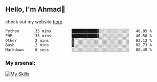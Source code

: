 
## Hello, I'm Ahmad👋

check out my website [here](https://ahmadalwi.com/)

<!--START_SECTION:waka-->

```txt
Python       35 mins         ███████████▓░░░░░░░░░░░░░   46.85 %
PHP          35 mins         ███████████▓░░░░░░░░░░░░░   46.50 %
Other        2 mins          ▓░░░░░░░░░░░░░░░░░░░░░░░░   03.12 %
Bash         2 mins          ▓░░░░░░░░░░░░░░░░░░░░░░░░   02.73 %
Markdown     0 secs          ░░░░░░░░░░░░░░░░░░░░░░░░░   00.49 %
```

<!--END_SECTION:waka-->

### My arsenal:

[![My Skills](https://skillicons.dev/icons?i=js,ts,py,go,react,nextjs,svelte,nodejs,django,tailwind,html,css,sass,firebase,mongodb,postgres,mysql,redis,git,github,docker,vscode,figma,godot)](https://skillicons.dev)
